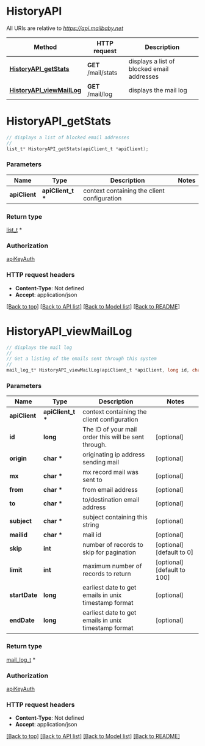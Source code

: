 # HistoryAPI

All URIs are relative to *https://api.mailbaby.net*

Method | HTTP request | Description
------------- | ------------- | -------------
[**HistoryAPI_getStats**](HistoryAPI.md#HistoryAPI_getStats) | **GET** /mail/stats | displays a list of blocked email addresses
[**HistoryAPI_viewMailLog**](HistoryAPI.md#HistoryAPI_viewMailLog) | **GET** /mail/log | displays the mail log


# **HistoryAPI_getStats**
```c
// displays a list of blocked email addresses
//
list_t* HistoryAPI_getStats(apiClient_t *apiClient);
```

### Parameters
Name | Type | Description  | Notes
------------- | ------------- | ------------- | -------------
**apiClient** | **apiClient_t \*** | context containing the client configuration |

### Return type

[list_t](get_stats_200_response_inner.md) *


### Authorization

[apiKeyAuth](../README.md#apiKeyAuth)

### HTTP request headers

 - **Content-Type**: Not defined
 - **Accept**: application/json

[[Back to top]](#) [[Back to API list]](../README.md#documentation-for-api-endpoints) [[Back to Model list]](../README.md#documentation-for-models) [[Back to README]](../README.md)

# **HistoryAPI_viewMailLog**
```c
// displays the mail log
//
// Get a listing of the emails sent through this system 
//
mail_log_t* HistoryAPI_viewMailLog(apiClient_t *apiClient, long id, char * origin, char * mx, char * from, char * to, char * subject, char * mailid, int skip, int limit, long startDate, long endDate);
```

### Parameters
Name | Type | Description  | Notes
------------- | ------------- | ------------- | -------------
**apiClient** | **apiClient_t \*** | context containing the client configuration |
**id** | **long** | The ID of your mail order this will be sent through. | [optional] 
**origin** | **char \*** | originating ip address sending mail | [optional] 
**mx** | **char \*** | mx record mail was sent to | [optional] 
**from** | **char \*** | from email address | [optional] 
**to** | **char \*** | to/destination email address | [optional] 
**subject** | **char \*** | subject containing this string | [optional] 
**mailid** | **char \*** | mail id | [optional] 
**skip** | **int** | number of records to skip for pagination | [optional] [default to 0]
**limit** | **int** | maximum number of records to return | [optional] [default to 100]
**startDate** | **long** | earliest date to get emails in unix timestamp format | [optional] 
**endDate** | **long** | earliest date to get emails in unix timestamp format | [optional] 

### Return type

[mail_log_t](mail_log.md) *


### Authorization

[apiKeyAuth](../README.md#apiKeyAuth)

### HTTP request headers

 - **Content-Type**: Not defined
 - **Accept**: application/json

[[Back to top]](#) [[Back to API list]](../README.md#documentation-for-api-endpoints) [[Back to Model list]](../README.md#documentation-for-models) [[Back to README]](../README.md)

